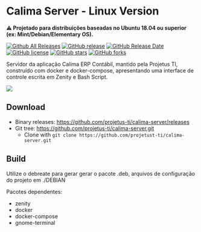 # Calima Server - Linux Version

**:warning: Projetado para distribuições baseadas no Ubuntu 18.04 ou superior (ex: Mint/Debian/Elementary OS).**

[![Github All Releases](https://img.shields.io/github/downloads/projetus-ti/calima-server/total.svg)](https://github.com/projetus-ti/calima-server/releases)
[![GitHub release](https://img.shields.io/github/release/projetus-ti/calima-server/all.svg)](https://github.com/projetus-ti/calima-server/releases)
[![GitHub Release Date](https://img.shields.io/github/release-date-pre/projetus-ti/calima-server.svg)](https://github.com/projetus-ti/calima-server/releases)
[![GitHub license](https://img.shields.io/github/license/projetus-ti/calima-server.svg)](https://github.com/projetus-ti/calima-server/blob/master/LICENSE)
[![GitHub stars](https://img.shields.io/github/stars/projetus-ti/calima-server.svg)](https://github.com/projetus-ti/calima-server/stargazers)
[![GitHub forks](https://img.shields.io/github/forks/projetus-ti/calima-server.svg)](https://github.com/projetus-ti/calima-server/network)

Servidor da aplicação Calima ERP Contábil, mantido pela Projetus TI, construído com docker e docker-compose, apresentando uma interface de controle escrita em Zenity e Bash Script.

<img src="http://imgur.com/ij63CWFl.png" >

## Download
* Binary releases: https://github.com/projetus-ti/calima-server/releases
* Git tree: https://github.com/projetus-ti/calima-server.git
  * Clone with `git clone https://github.com/projetust-ti/calima-server.git`

## Build
Utilize o debreate para gerar gerar o pacote .deb, arquivos de configuração do projeto em ./DEBIAN

Pacotes dependentes:

* zenity
* docker
* docker-compose
* gnome-terminal
